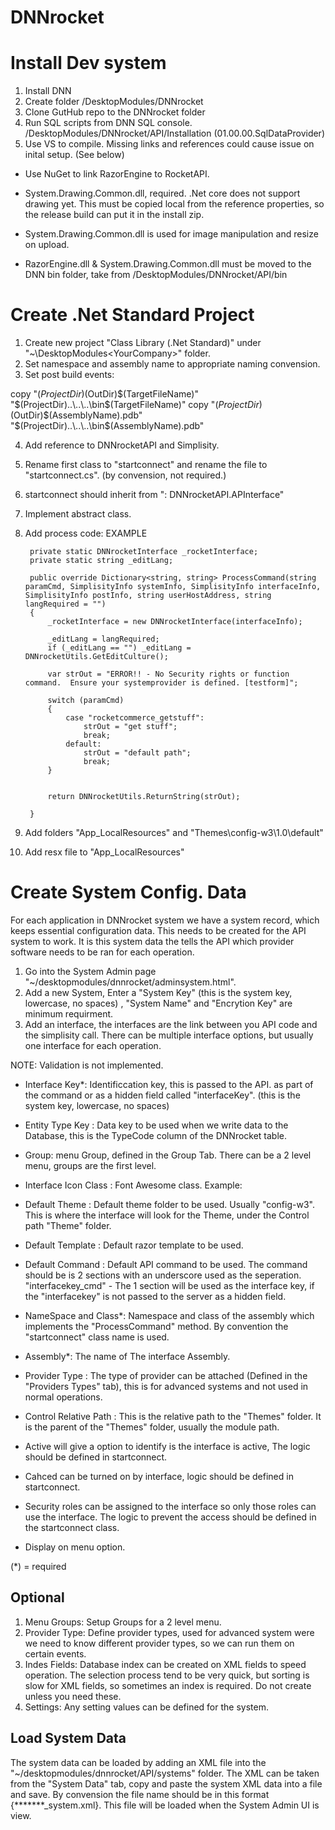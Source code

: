 # DNNrocket

# Install Dev system

1. Install DNN
2. Create folder /DesktopModules/DNNrocket
3. Clone GutHub repo to the DNNrocket folder
4. Run SQL scripts from DNN SQL console. /DesktopModules/DNNrocket/API/Installation (01.00.00.SqlDataProvider)
5. Use VS to compile.  Missing links and references could cause issue on inital setup.  (See below)

- Use NuGet to link RazorEngine to RocketAPI.  
- System.Drawing.Common.dll, required. .Net core does not support drawing yet.  This must be copied local from the reference properties, so the release build can put it in the install zip.
- System.Drawing.Common.dll is used for image manipulation and resize on upload.

- RazorEngine.dll & System.Drawing.Common.dll must be moved to the DNN bin folder, take from /DesktopModules/DNNrocket/API/bin

# Create .Net Standard Project

1. Create new project  "Class Library (.Net Standard)" under "~\DesktopModules\<YourCompany>" folder.
2. Set namespace and assembly name to appropriate naming convension.
3. Set post build events:

copy "$(ProjectDir)$(OutDir)$(TargetFileName)" "$(ProjectDir)..\\..\\..\bin\$(TargetFileName)"
copy "$(ProjectDir)$(OutDir)$(AssemblyName).pdb" "$(ProjectDir)..\\..\\..\bin\$(AssemblyName).pdb"

4. Add reference to DNNrocketAPI and Simplisity.
5. Rename first class to "startconnect" and rename the file to "startconnect.cs".  (by convension, not required.)
6. startconnect should inherit from ": DNNrocketAPI.APInterface"
7. Implement abstract class.
8. Add process code: EXAMPLE

        private static DNNrocketInterface _rocketInterface;
        private static string _editLang;

        public override Dictionary<string, string> ProcessCommand(string paramCmd, SimplisityInfo systemInfo, SimplisityInfo interfaceInfo, SimplisityInfo postInfo, string userHostAddress, string langRequired = "")
        {
            _rocketInterface = new DNNrocketInterface(interfaceInfo);

            _editLang = langRequired;
            if (_editLang == "") _editLang = DNNrocketUtils.GetEditCulture();

            var strOut = "ERROR!! - No Security rights or function command.  Ensure your systemprovider is defined. [testform]";

            switch (paramCmd)
            {
                case "rocketcommerce_getstuff":
                    strOut = "get stuff";
                    break;
                default:
                    strOut = "default path";
                    break;
            }


            return DNNrocketUtils.ReturnString(strOut);

        }



9. Add folders "App_LocalResources" and "Themes\config-w3\1.0\default"
10. Add resx file to "App_LocalResources"


# Create System Config. Data

For each application in DNNrocket system we have a system record, which keeps essential configuration data.  This needs to be created for the API system to work. It is this system data the tells the API which provider software needs to be ran for each operation.

1. Go into the System Admin page "~/desktopmodules/dnnrocket/adminsystem.html".
2. Add a new System, Enter a "System Key" (this is the system key, lowercase, no spaces) , "System Name" and "Encrytion Key" are minimum requirment.
3. Add an interface, the interfaces are the link between you API code and the simplisity call.  There can be multiple interface options, but usually one interface for each operation.

NOTE: Validation is not implemented.

- Interface Key*: Identificcation key, this is passed to the API. as part of the command or as a hidden field called "interfaceKey". (this is the system key, lowercase, no spaces)
- Entity Type Key : Data key to be used when we write data to the Database, this is the TypeCode column of the DNNrocket table.
- Group: menu Group, defined in the Group Tab.  There can be a 2 level menu, groups are the first level.
- Interface Icon Class : Font Awesome class. Example: <i class="fab fa-readme"></i> 
- Default Theme : Default theme folder to be used. Usually "config-w3".  This is where the interface will look for the Theme, under the Control path "Theme" folder.
- Default Template : Default razor template to be used.
- Default Command : Default API command to be used.  The command should be is 2 sections with an underscore used as the seperation. "interfacekey_cmd" - The 1 section will be used as the interface key, if the "interfacekey" is not passed to the server as a hidden field.
- NameSpace and Class*:  Namespace and class of the assembly which implements the "ProcessCommand" method.  By convention the "startconnect" class name is used.
- Assembly*: The name of The interface Assembly.
- Provider Type : The type of provider can be attached (Defined in the "Providers Types" tab), this is for advanced systems and not used in normal operations.
- Control Relative Path : This is the relative path to the "Themes" folder.  It is the parent of the "Themes" folder, usually the module path.

- Active will give a option to identify is the interface is active, The logic should be defined in startconnect.
- Cahced can be turned on by interface, logic should be defined in startconnect.
- Security roles can be assigned to the interface so only those roles can use the interface.  The logic to prevent the access should be defined in the startconnect class.
- Display on menu option.

(*) = required

Optional
--------

1. Menu Groups: Setup Groups for a 2 level menu.
2. Provider Type: Define provider types, used for advanced system were we need to know different provider types, so we can run them on certain events.
3. Indes Fields:  Database index can be created on XML fields to speed operation. The selection process tend to be very quick, but sorting is slow for XML fields, so sometimes an index is required.  Do not create unless you need these.
4. Settings: Any setting values can be defined for the system.

Load System Data
----------------

The system data can be loaded by adding an XML file into the "~/desktopmodules/dnnrocket/API/systems" folder.  The XML can be taken from the "System Data" tab,  copy and paste the system XML data into a file and save.  By convension the file name should be in this format {*******_system.xml}.  This file will be loaded when the System Admin UI is view. 